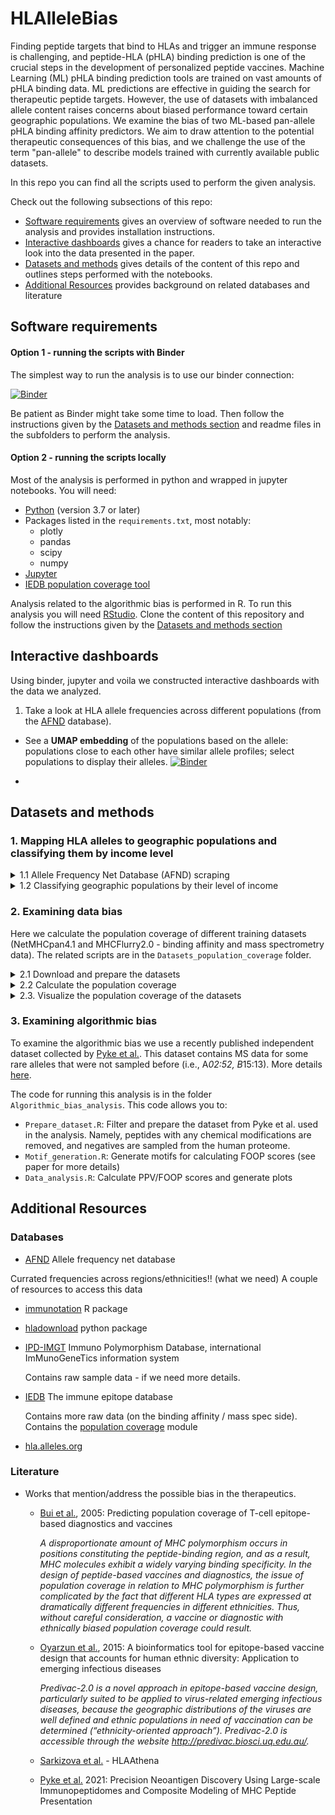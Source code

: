 # HLAlleleBias

Finding peptide targets that bind to HLAs and trigger an immune response is challenging, and peptide-HLA (pHLA) binding prediction is one of the crucial steps in the development of personalized peptide vaccines. Machine Learning (ML) pHLA binding prediction tools are trained on vast amounts of pHLA binding data. ML predictions are effective in guiding the search for therapeutic peptide targets. However, the use of datasets with imbalanced allele content raises concerns about biased performance toward certain geographic populations. We examine the bias of two ML-based pan-allele pHLA binding affinity predictors. We aim to draw attention to the potential therapeutic consequences of this bias, and we challenge the use of the term "pan-allele" to describe models trained with currently available public datasets.

In this repo you can find all the scripts used to perform the given analysis.

Check out the following subsections of this repo:

- [Software requirements](#software-requirements) gives an overview of software needed to run the analysis and provides installation instructions.
- [Interactive dashboards](#interactive-dashboards) gives a chance for readers to take an interactive look into the data presented in the paper.
- [Datasets and methods](#datasets-and-methods) gives details of the content of this repo and outlines steps performed with the notebooks.
- [Additional Resources](#additional-resources) provides background on related databases and literature



## Software requirements

#### Option 1 - running the scripts with Binder

The simplest way to run the analysis is to use our binder connection:

[![Binder](https://mybinder.org/badge_logo.svg)](https://mybinder.org/v2/gh/anoncouscous/anonymous.git/HEAD)

Be patient as Binder might take some time to load. Then follow the instructions given by the [Datasets and methods section](#datasets-and-methods) and readme files in the subfolders to perform the analysis. 


#### Option 2 - running the scripts locally
Most of the analysis is performed in python and wrapped in jupyter notebooks. You will need:
 - [Python](https://www.python.org/) (version 3.7 or later)
 - Packages listed in the  `requirements.txt`, most notably:
   - plotly
   - pandas
   - scipy
   - numpy   
 - [Jupyter](https://jupyter.org/install)
 - [IEDB population coverage tool](http://tools.iedb.org/population/download/)
   
Analysis related to the algorithmic bias is performed in R. To run this analysis you will need [RStudio](https://posit.co/products/open-source/rstudio/).
Clone the content of this repository and follow the instructions given by the [Datasets and methods section](#datasets-and-methods) 


  
## Interactive dashboards

Using binder, jupyter and voila we constructed interactive dashboards with the data we analyzed. 

1. Take a look at HLA allele frequencies across different populations (from the [AFND](http://www.allelefrequencies.net/) database).
  -   See a **UMAP embedding** of the populations based on the allele: populations close to each other have similar allele profiles; select populations to display their alleles.
[![Binder](https://mybinder.org/badge_logo.svg)](https://mybinder.org/v2/gh/anoncouscous/anonymous.git/HEAD?urlpath=%2Fvoila%2Frender/AFND_population_frequencies%2FAFND_visualize_inderactive_umap.ipynb)

  -   

## Datasets and methods

### 1. Mapping HLA alleles to geographic populations and classifying them by income level 

<details>
  <summary>1.1 Allele Frequency Net Database (AFND)  scraping</summary>
  
To get the frequencies of HLA alleles across different populations we query the AFND database to get the most recent allele frequencies. More details [here](https://github.com/RomFas/HLAlleleBias/blob/main/AFND_population_frequencies/README.md).


Code for running this is in the `AFND_population_frequencies` folder. This code allows you to:
- Download the AFND HLA allele frequencies per locus for all available populations
- Combine the AFND frequencies across different loci
- Visualize and analyze the AFND data

The result of this step is a population allele frequency map `AFND_data_locus_all.csv` later used for calculating the population coverage as the source of ground truth allele frequency labels.
</details>

<details>
  <summary>1.2 Classifying geographic populations by their level of income</summary>


Code for running this is in the `WorldBank_Income_levels` folder.  We download the country income levels from the World Bank [here](https://datahelpdesk.worldbank.org/knowledgebase/articles/906519-world-bank-country-and-lending-groups) (current classification by income in XLSX format) and process them.


The result of this step is a `population_income_map.csv` which maps the AFND populations to countries and respective income levels
  
</details>

### 2. Examining data bias

Here we calculate the population coverage of different training datasets (NetMHCpan4.1 and MHCFlurry2.0 - binding affinity and mass spectrometry data). The related scripts are in the `Datasets_population_coverage` folder.

<details>
  <summary>2.1 Download and prepare the datasets</summary>

Find the detailed instructions and notebooks for downloading the datasets inside the `./datasets/` folder [here](https://github.com/RomFas/HLAlleleBias/blob/main/Datasets_population_coverage/datasets/README.md). 

- Prepare the NetMHCpan4.1 datasets 
- Prepare the MHCFlurry2.0 datastes
- Visualize the dataset content 
    
</details>


<details>
  <summary>2.2 Calculate the population coverage</summary>

Use the `./CalculateCoverage_IEDB.ipynb` notebook to calculate the population coverage of the datasets. This notebook will guide you through the following steps:

- Downloading and setting up the IEDB population coverage tool from [here](http://tools.iedb.org/population/download/)
- Running the population coverage for a single population and a single dataset
- Running the population coverage for all datasets and all populations
    
</details>

    

<details>
  <summary>2.3. Visualize the population coverage of the datasets</summary>
  
Run the `./Visualize_results.ipynb` notebook to see how different datasets cover the given populations and how this coverage relates to different income levels and ancestries. 


</details>

### 3. Examining algorithmic bias

To examine the algorithmic bias we use a recently published independent dataset collected by [Pyke et al.](https://doi.org/10.1016/j.mcpro.2023.100506). This dataset contains MS data for some rare alleles that were not sampled before (i.e., A*02:52, B*15:13). More details [here](https://github.com/RomFas/HLAlleleBias/blob/main/Algorithmic_bias_analysis/README.md).

The code for running this analysis is in the folder  `Algorithmic_bias_analysis`. This code allows you to:
- `Prepare_dataset.R`: Filter and prepare the dataset from Pyke et al. used in the analysis. Namely, peptides with any chemical modifications are removed, and negatives are sampled from the human proteome. 
- `Motif_generation.R`: Generate motifs for calculating FOOP scores (see paper for more details)
- `Data_analysis.R`: Calculate PPV/FOOP scores and generate plots 

###

## Additional Resources

### Databases


  
  - [AFND](http://www.allelefrequencies.net/) Allele frequency net database

  Currated frequencies across regions/ethnicities!! (what we need)
  A couple of resources to access this data
  - [immunotation](https://github.com/imkeller/immunotation) R package
  - [hladownload](https://github.com/ramonamerong/hladownload) python package    

- [IPD-IMGT](https://www.ebi.ac.uk/ipd/imgt/hla/)  Immuno Polymorphism Database,  international ImMunoGeneTics information system 

  Contains raw sample data - if we need more details.

- [IEDB](https://www.iedb.org) The immune epitope database 

  Contains more raw data (on the binding affinity / mass spec side).
  Contains the [population coverage](http://tools.iedb.org/population/) module
  
- [hla.alleles.org](http://hla.alleles.org)


### Literature

  
- Works that mention/address the possible bias in the therapeutics.
  
  - [Bui et al.](https://bmcbioinformatics.biomedcentral.com/articles/10.1186/1471-2105-7-153 ), 2005: Predicting population coverage of T-cell epitope-based diagnostics and vaccines
 
    _A disproportionate amount of MHC polymorphism occurs in positions constituting the peptide-binding region, and as a result, MHC molecules exhibit a widely varying binding specificity. In the design of peptide-based vaccines and diagnostics, the issue of population coverage in relation to MHC polymorphism is further complicated by the fact that different HLA types are expressed at dramatically different frequencies in different ethnicities. Thus, without careful consideration, a vaccine or diagnostic with ethnically biased population coverage could result._
    
  - [Oyarzun et al.](https://www.sciencedirect.com/science/article/pii/S0264410X15000845?casa_token=6a7cmf4BWAMAAAAA:V_V4as7_oKy-DKHZoLtMIq7z3s9LTctfMaFN73q3ClZ89b9kbRWSrq8_-3GZHadcsM6bPYD2D_E#bib0305), 2015: A bioinformatics tool for epitope-based vaccine design that accounts for human ethnic diversity: Application to emerging infectious diseases

    _Predivac-2.0 is a novel approach in epitope-based vaccine design, particularly suited to be applied to virus-related emerging infectious diseases, because the geographic distributions of the viruses are well defined and ethnic populations in need of vaccination can be determined (“ethnicity-oriented approach”). Predivac-2.0 is accessible through the website http://predivac.biosci.uq.edu.au/._
    
   - [Sarkizova et al.](https://www.nature.com/articles/s41587-019-0322-9.pdf?proof=t%C2%A0) - HLAAthena

   - [Pyke et al.](https://pubmed.ncbi.nlm.nih.gov/34126241/) 2021: Precision Neoantigen Discovery Using Large-scale Immunopeptidomes and Composite Modeling of MHC Peptide Presentation


